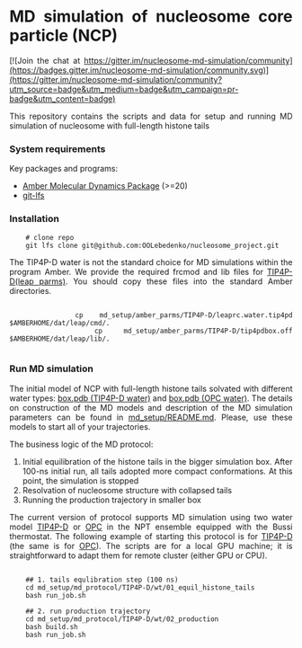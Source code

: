 <div align="justify">

# MD simulation of nucleosome core particle (NCP)

[![Join the chat at https://gitter.im/nucleosome-md-simulation/community](https://badges.gitter.im/nucleosome-md-simulation/community.svg)](https://gitter.im/nucleosome-md-simulation/community?utm_source=badge&utm_medium=badge&utm_campaign=pr-badge&utm_content=badge)

This repository contains the scripts and data for setup and running MD simulation of nucleosome with full-length histone
tails

### System requirements

Key packages and programs:

- [Amber Molecular Dynamics Package](https://ambermd.org/) (>=20)
- [git-lfs](https://git-lfs.github.com/)

### Installation

```code-block:: bash
    # clone repo
    git lfs clone git@github.com:OOLebedenko/nucleosome_project.git
```

The TIP4P-D water is not the standard choice for MD simulations within the program Amber.
We provide the required frcmod and lib files for [TIP4P-D(leap parms)](md_setup/amber_parms/TIP4P-D/). 
You should copy these files into the standard Amber directories.

```code-block:: bash

    cp md_setup/amber_parms/TIP4P-D/leaprc.water.tip4pd $AMBERHOME/dat/leap/cmd/.
    cp md_setup/amber_parms/TIP4P-D/tip4pdbox.off $AMBERHOME/dat/leap/lib/.
    
```

### Run MD simulation
The initial model of NCP with full-length histone tails solvated with different water types: [box.pdb (TIP4P-D water)](md_setup/md_protocol/TIP4P-D/wt/01_equil_histone_tails/1_build) and [box.pdb (OPC water)](md_setup/md_protocol/OPC/wt/01_equil_histone_tails/1_build). The details on construction of the MD models and description of the MD simulation parameters can be found in [md_setup/README.md](md_setup/README.md). Please, use these models to start all of your trajectories.

The business logic of the MD protocol:

1) Initial equilibration of the histone tails in the bigger simulation box. After 100-ns initial run, all tails adopted
   more compact conformations. At this point, the simulation is stopped
2) Resolvation of nucleosome structure with collapsed tails
3) Running the production trajectory in smaller box

The current version of protocol supports MD simulation using two water model [TIP4P-D](md_setup/md_protocol/TIP4P-D)
or [OPC](md_setup/md_protocol/OPC) in the NPT ensemble equipped with the Bussi thermostat. The following example of starting this protocol
is for [TIP4P-D](md_setup/md_protocol/TIP4P-D)  (the same is for [OPC](md_setup/md_protocol/OPC)). The scripts are for a local GPU machine; it is straightforward to adapt them for remote cluster (either GPU or CPU).

```code-block:: bash

    ## 1. tails equlibration step (100 ns)
    cd md_setup/md_protocol/TIP4P-D/wt/01_equil_histone_tails
    bash run_job.sh
    
    ## 2. run production trajectory
    cd md_setup/md_protocol/TIP4P-D/wt/02_production   
    bash build.sh
    bash run_job.sh
```
</div>



